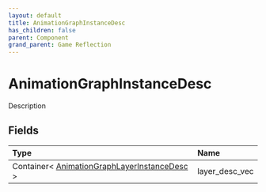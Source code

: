 ```yaml
---
layout: default
title: AnimationGraphInstanceDesc
has_children: false
parent: Component
grand_parent: Game Reflection
---
```

# AnimationGraphInstanceDesc
Description 

## Fields

| Type | Name |
|:----------|:--------------|
| Container< [AnimationGraphLayerInstanceDesc](/riftbreaker-wiki/docs/game-reflection/components/animation_graph_layer_instance_desc/) > | layer_desc_vec |

